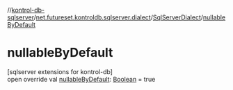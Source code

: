 //[kontrol-db-sqlserver](../../../index.md)/[net.futureset.kontroldb.sqlserver.dialect](../index.md)/[SqlServerDialect](index.md)/[nullableByDefault](nullable-by-default.md)

# nullableByDefault

[sqlserver extensions for kontrol-db]\
open override val [nullableByDefault](nullable-by-default.md): [Boolean](https://kotlinlang.org/api/latest/jvm/stdlib/kotlin/-boolean/index.html) = true
